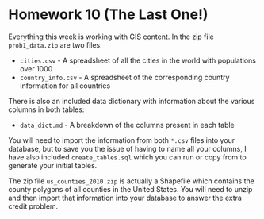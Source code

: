 # Homework 10 (The Last One!)

Everything this week is working with GIS content. In the zip file `prob1_data.zip` are two files:
* `cities.csv` - A spreadsheet of all the cities in the world with populations over 1000
* `country_info.csv` - A spreadsheet of the corresponding country information for all countries

There is also an included data dictionary with information about the various columns in both tables:
* `data_dict.md` - A breakdown of the columns present in each table

You will need to import the information from both `*.csv` files into your database, but to save you the issue of having to name all your columns, I have also included `create_tables.sql` which you can run or copy from to generate your initial tables.

The zip file `us_counties_2010.zip` is actually a Shapefile which contains the county polygons of all counties in the United States. You will need to unzip and then import that information into your database to answer the extra credit problem.
